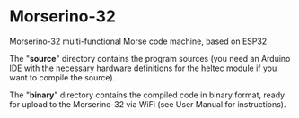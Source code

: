# Morserino-32
Morserino-32 multi-functional Morse code machine, based on ESP32

The "**source**" directory contains the program sources (you need an Arduino IDE with the necessary hardware definitions for the heltec module if you want to compile the source).

The "**binary**" directory contains the compiled code in binary format, ready for upload to the Morserino-32 via WiFi (see User Manual for instructions).

